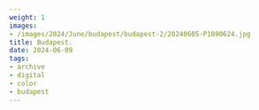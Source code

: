 ```yaml
---
weight: 1
images:
- /images/2024/June/budapest/budapest-2/20240605-P1090624.jpg
title: Budapest.
date: 2024-06-09
tags:
- archive
- digital
- color
- budapest
---
```


